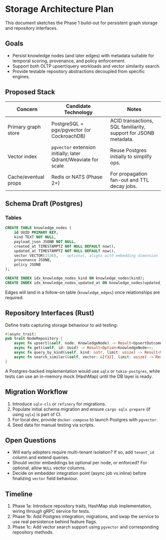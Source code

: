 <!-- SynaGraph is open-source under the Apache License 2.0; see LICENSE for usage and contributions. -->
# Storage Architecture Plan

This document sketches the Phase 1 build-out for persistent graph storage and repository interfaces.

## Goals

- Persist knowledge nodes (and later edges) with metadata suitable for temporal scoring, provenance, and policy enforcement.
- Support both OLTP upsert/query workloads and vector similarity search.
- Provide testable repository abstractions decoupled from specific engines.

## Proposed Stack

| Concern              | Candidate Technology                       | Notes |
|----------------------|--------------------------------------------|-------|
| Primary graph store  | PostgreSQL + pgx/pgvector (or CockroachDB) | ACID transactions, SQL familiarity, support for JSONB metadata. |
| Vector index         | `pgvector` extension initially; later Qdrant/Weaviate for scale | Reuse Postgres initially to simplify ops. |
| Cache/eventual props | Redis or NATS (Phase 2+)                    | For propagation fan-out and TTL decay jobs. |

## Schema Draft (Postgres)

### Tables

```sql
CREATE TABLE knowledge_nodes (
    id UUID PRIMARY KEY,
    kind TEXT NOT NULL,
    payload_json JSONB NOT NULL,
    created_at TIMESTAMPTZ NOT NULL DEFAULT now(),
    updated_at TIMESTAMPTZ NOT NULL DEFAULT now(),
    vector VECTOR(1536), -- optional, aligns with embedding dimension
    provenance JSONB,
    policy JSONB
);

CREATE INDEX idx_knowledge_nodes_kind ON knowledge_nodes(kind);
CREATE INDEX idx_knowledge_nodes_updated_at ON knowledge_nodes(updated_at);
```

Edges will land in a follow-on table (`knowledge_edges`) once relationships are required.

## Repository Interfaces (Rust)

Define traits capturing storage behaviour to aid testing:

```rust
#[async_trait]
pub trait NodeRepository {
    async fn upsert(&self, node: KnowledgeNode) -> Result<UpsertOutcome>;
    async fn get(&self, id: Uuid) -> Result<Option<KnowledgeNode>>;
    async fn query_by_kind(&self, kind: &str, limit: usize) -> Result<Vec<KnowledgeNode>>;
    async fn search_similar(&self, vector: &[f32], limit: usize) -> Result<Vec<KnowledgeNode>>;
}
```

A Postgres-backed implementation would use `sqlx` or `tokio-postgres`, while tests can use an in-memory mock (HashMap) until the DB layer is ready.

## Migration Workflow

1. Introduce `sqlx-cli` or `refinery` for migrations.
2. Populate initial schema migration and ensure `cargo sqlx prepare` (if using `sqlx`) is part of CI.
3. For local dev, provide `docker-compose` to launch Postgres with `pgvector`.
4. Seed data for manual testing via scripts.

## Open Questions

- Will early adopters require multi-tenant isolation? If so, add `tenant_id` column and extend queries.
- Should vector embeddings be optional per node, or enforced? For optional, allow `NULL` vector columns.
- Decide on embedder integration point (async job vs inline) before finalizing `vector` field behaviour.

## Timeline

1. Phase 1a: Introduce repository traits, HashMap stub implementation, wiring through gRPC service for tests.
2. Phase 1b: Add Postgres integration, migrations, and swap the service to use real persistence behind feature flags.
3. Phase 1c: Add vector search support using `pgvector` and corresponding repository methods.
